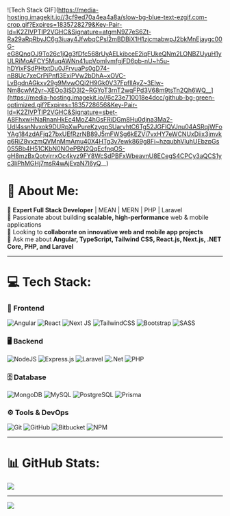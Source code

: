![Tech Stack GIF](https://media-hosting.imagekit.io//3cf9ed70a4ea4a8a/slow-bg-blue-text-ezgif.com-crop.gif?Expires=1835728279&Key-Pair-Id=K2ZIVPTIP2VGHC&Signature=atgmN9Z7eS6Zt-Ra29aRpRbyJC6g3iuay4JfwbqCPsl2mBDBiX1H1zjcmabwpJ2bkMnEjaygc00G-eG8QnqOJ9To26c1jQg3fDfc568rUyAELkibceE2iqFUkeQNm2LONBZUyuH1yULRiMoAFCY5MuqAWNn41upVpmIvmfgjFD6pb-nU~h5u-hDYixFSdPHtxtDu0JFrvuaPs0gD74-nB8Uc7xeCrPiPnfl3ExiPVw2bDhA~xOVC-LvBgdnAGkxv29g9MvwOQi2H9Gk0V37FpflIAyZ~3Elw-Nm8cwM2yr~XEOo3iSD3l2~RGYoT3rnT2wqFPd3V68m9tsTn2Qh6WQ__](https://media-hosting.imagekit.io//6c23e710018e4dcc/github-bg-green-optimized.gif?Expires=1835728656&Key-Pair-Id=K2ZIVPTIP2VGHC&Signature=sbet-A8FhxwHNaRnanHkEc4MoZ4hGsFRiDGm8Hu0djna3Ma2-UdI4ssnNvxok9DURpXwPureKzygpSUarvhtC6Tg52JGFlQVJnu04ASRqjWFoYAg184zdAFjq27bxUEfRzrNB89J5mFWSg6kEZVj7vxHY7eWCNUxDiix3jmvkq6RiZ8vxzmQVMnMmAmu40X4HTg3v7ewk869g8Fi~hzqubhVluhUEbzpGs0S5Bb4H51CKbN0NOePBN2QqEcfnqOS-gH8mzBxQotvjrrxOc4kyz9FY8WcSdPBFxWbeavnU8ECegS4CPCy3aQCS1yc3liPhMGHj7msR4wAjEvaN7l6yQ__)


# 💫 About Me:
🚀 **Expert Full Stack Developer** | MEAN | MERN | PHP | Laravel  
🎯 Passionate about building **scalable, high-performance** web & mobile applications  
👯 Looking to **collaborate on innovative web and mobile app projects**  
💬 Ask me about **Angular, TypeScript, Tailwind CSS, React.js, Next.js, .NET Core, PHP, and Laravel** 

---

# 💻 Tech Stack:

### 🚀 Frontend  
![Angular](https://img.shields.io/badge/angular-%23DD0031.svg?style=for-the-badge&logo=angular&logoColor=white) ![React](https://img.shields.io/badge/react-%2320232a.svg?style=for-the-badge&logo=react&logoColor=%2361DAFB) ![Next JS](https://img.shields.io/badge/Next-black?style=for-the-badge&logo=next.js&logoColor=white) ![TailwindCSS](https://img.shields.io/badge/tailwindcss-%2338B2AC.svg?style=for-the-badge&logo=tailwind-css&logoColor=white) ![Bootstrap](https://img.shields.io/badge/bootstrap-%238511FA.svg?style=for-the-badge&logo=bootstrap&logoColor=white) ![SASS](https://img.shields.io/badge/SASS-hotpink.svg?style=for-the-badge&logo=SASS&logoColor=white)  

### 🖥️ Backend  
![NodeJS](https://img.shields.io/badge/node.js-6DA55F?style=for-the-badge&logo=node.js&logoColor=white) ![Express.js](https://img.shields.io/badge/express.js-%23404d59.svg?style=for-the-badge&logo=express&logoColor=%2361DAFB) ![Laravel](https://img.shields.io/badge/laravel-%23FF2D20.svg?style=for-the-badge&logo=laravel&logoColor=white) ![.Net](https://img.shields.io/badge/.NET-5C2D91?style=for-the-badge&logo=.net&logoColor=white) ![PHP](https://img.shields.io/badge/php-%23777BB4.svg?style=for-the-badge&logo=php&logoColor=white)  

### 🗄️ Database  
![MongoDB](https://img.shields.io/badge/MongoDB-%234ea94b.svg?style=for-the-badge&logo=mongodb&logoColor=white) ![MySQL](https://img.shields.io/badge/mysql-4479A1.svg?style=for-the-badge&logo=mysql&logoColor=white) ![PostgreSQL](https://img.shields.io/badge/postgres-%23316192.svg?style=for-the-badge&logo=postgresql&logoColor=white) ![Prisma](https://img.shields.io/badge/Prisma-3982CE?style=for-the-badge&logo=Prisma&logoColor=white)  

### ⚙️ Tools & DevOps  
![Git](https://img.shields.io/badge/git-%23F05033.svg?style=for-the-badge&logo=git&logoColor=white) ![GitHub](https://img.shields.io/badge/github-%23121011.svg?style=for-the-badge&logo=github&logoColor=white) ![Bitbucket](https://img.shields.io/badge/bitbucket-%230047B3.svg?style=for-the-badge&logo=bitbucket&logoColor=white) ![NPM](https://img.shields.io/badge/NPM-%23CB3837.svg?style=for-the-badge&logo=npm&logoColor=white)


---

# 📊 GitHub Stats:
![](https://github-readme-stats.vercel.app/api/top-langs/?username=Tee-Rexx&theme=dark&hide_border=false&include_all_commits=false&count_private=false&layout=compact)  

---

[![](https://visitcount.itsvg.in/api?id=Tee-Rexx&icon=2&color=9)](https://visitcount.itsvg.in)
